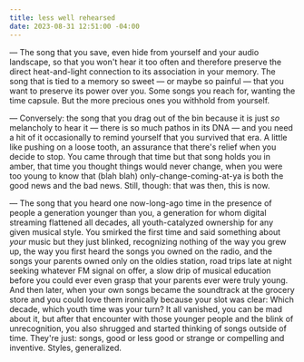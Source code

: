 ```yaml
---
title: less well rehearsed
date: 2023-08-31 12:51:00 -04:00
---
```


— The song that you save, even hide from yourself and your audio landscape, so that you won't hear it too often and therefore preserve the direct heat-and-light connection to its association in your memory. The song that is tied to a memory so sweet — or maybe so painful — that you want to preserve its power over you. Some songs you reach for, wanting the time capsule. But the more precious ones you withhold from yourself.

— Conversely: the song that you drag out of the bin because it is just *so* melancholy to hear it — there is so much pathos in its DNA — and you need a hit of it occasionally to remind yourself that you survived that era. A little like pushing on a loose tooth, an assurance that there's relief when you decide to stop. You came through that time but that song holds you in amber, that time you thought things would never change, when you were too young to know that (blah blah) only-change-coming-at-ya is both the good news and the bad news. Still, though: that was then, this is now.

— The song that you heard one now-long-ago time in the presence of people a generation younger than you, a generation for whom digital streaming flattened all decades, all youth-catalyzed ownership for any given musical style. You smirked the first time and said something about *your* music but they just blinked, recognizing nothing of the way you grew up, the way you first heard the songs you owned on the radio, and the songs your parents owned only on the oldies station, road trips late at night seeking whatever FM signal on offer, a slow drip of musical education before you could ever even grasp that your parents ever were truly young. And then later, when your own songs became the soundtrack at the grocery store and you could love them ironically because your slot was clear: Which decade, which youth time was your turn? It all vanished, you can be mad about it, but after that encounter with those younger people and the blink of unrecognition, you also shrugged and started thinking of songs outside of time. They're just: songs, good or less good or strange or compelling and inventive. Styles, generalized.